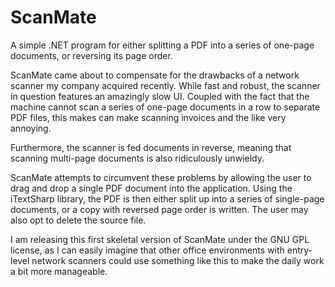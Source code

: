 ScanMate
========

A simple .NET program for either splitting a PDF into a series of one-page documents, or reversing its page order.

ScanMate came about to compensate for the drawbacks of a network scanner my company acquired recently. While fast and robust, the scanner in question features an amazingly slow UI. Coupled with the fact that the machine cannot scan a series of one-page documents in a row to separate PDF files, this makes can make scanning invoices and the like very annoying. 

Furthermore, the scanner is fed documents in reverse, meaning that scanning multi-page documents is also ridiculously unwieldy.

ScanMate attempts to circumvent these problems by allowing the user to drag and drop a single PDF document into the application. Using the iTextSharp library, the PDF is then either split up into a series of single-page documents, or a copy with reversed page order is written. The user may also opt to delete the source file.

I am releasing this first skeletal version of ScanMate under the GNU GPL license, as I can easily imagine that other office environments with entry-level network scanners could use something like this to make the daily work a bit more manageable.
